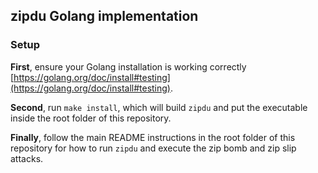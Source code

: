## zipdu Golang implementation

### Setup

**First**, ensure your Golang installation is working correctly [https://golang.org/doc/install#testing](https://golang.org/doc/install#testing).

**Second**, run `make install`, which will build `zipdu` and put the executable inside the root folder of this repository.

**Finally**, follow the main README instructions in the root folder of this repository for how to run `zipdu` and execute the zip bomb and zip slip attacks.

